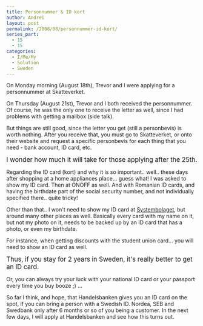 ```yaml
---
title: Personnummer & ID kort
author: Andrei
layout: post
permalink: /2008/08/personnummer-id-kort/
series_part:
  - 15
  - 15
categories:
  - I/Me/My
  - Solution
  - Sweden
---
```

On Monday morning (August 18th), Trevor and I were applying for a personnummer at Skatteverket.

On Thursday (August 21st), Trevor and I both received the personnummer. Of course, he was the only one to receive the letter as well, since I had problems with getting a mailbox (side talk).

But things are still good, since the letter you get (still a personbevis) is worth nothing. After you receive that, you must go to Skatteverket, or onto their website and request a specific personbevis for each thing that you need - bank account, ID card, etc.

<big>I wonder how much it will take for those applying after the 25th.</big>

Regarding the ID card (kort) and why it is so important.. well.. these days after shopping at a home appliances place... guess what! I was asked to show my ID card. Then at ONOFF as well. And with Romanian ID cards, and having the birthdate part of the social security number, and not individually specified there.. quite tricky!



Other than that.. I won't need to show my ID card at [Systembolaget][1], but around many other places as well. Basically every card with my name on it, but not my photo on it, needs to be backed up by an ID card that has a photo, or even my birthdate.

For instance, when getting discounts with the student union card... you will need to show an ID card as well.

<big>Thus, if you stay for 2 years in Sweden, it's really better to get an ID card.</big>

Or, you can always try your luck with your national ID card or your passport every time you buy booze ;) ...

So far I think, and hope, that Handelsbanken gives you an ID card on the spot, if you can bring a person with a Swedish ID. Nordea, SEB and Swedbank only after 6 months or so of you being a customer. In the next few days, I will apply at Handelsbanken and see how this turns out.

 [1]: http://www.systembolaget.se/